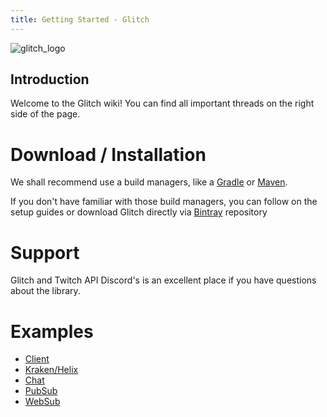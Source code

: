 ```yaml
---
title: Getting Started - Glitch
---
```

![glitch_logo](/assets/images/logo/purple.svg)

## Introduction

Welcome to the Glitch wiki! You can find all important threads on the right side of the page.

# Download / Installation

We shall recommend use a build managers, like a [Gradle](https://gradle.org/) or [Maven](https://maven.apache.org/).

If you don't have familiar with those build managers, you can follow on the setup guides or download Glitch directly via [Bintray](https://bintray.com/stachu540/GlitchLib/Glitch/_latestVersion) repository

# Support

Glitch and Twitch API Discord's is an excellent place if you have questions about the library.

# Examples

- [Client](/basic-tutorials/client/)
- [Kraken/Helix](/basic-tutorials/api/)
- [Chat](/basic-tutorials/chat/)
- [PubSub](/basic-tutorials/pubsub/)
- [WebSub](/basic-tutorials/pubsub/)
